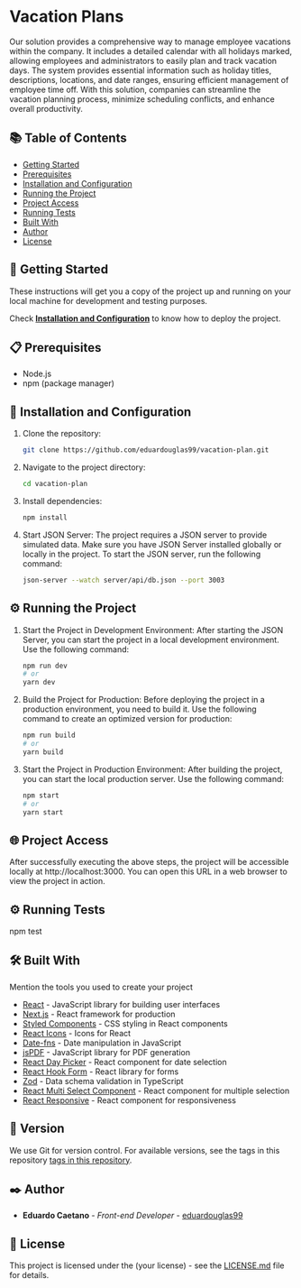 # Vacation Plans

Our solution provides a comprehensive way to manage employee vacations within the company. It includes a detailed calendar with all holidays marked, allowing employees and administrators to easily plan and track vacation days. The system provides essential information such as holiday titles, descriptions, locations, and date ranges, ensuring efficient management of employee time off. With this solution, companies can streamline the vacation planning process, minimize scheduling conflicts, and enhance overall productivity.

## 📚 Table of Contents

* [Getting Started](#-getting-started)
* [Prerequisites](#-prerequisites)
* [Installation and Configuration](#-installation-and-configuration)
* [Running the Project](#-running-the-project)
* [Project Access](#-project-access)
* [Running Tests](#-running-tests)
* [Built With](#-built-with)
* [Author](#-author)
* [License](#-license)

## 🚀 Getting Started

These instructions will get you a copy of the project up and running on your local machine for development and testing purposes.

Check **[Installation and Configuration](#-installation-and-configuration)** to know how to deploy the project.

## 📋 Prerequisites

- Node.js
- npm (package manager)

## 🔧 Installation and Configuration

1. Clone the repository:
   ```bash
   git clone https://github.com/eduardouglas99/vacation-plan.git

2. Navigate to the project directory:
   ```bash
   cd vacation-plan

3. Install dependencies:
   ```bash
   npm install

4. Start JSON Server:
   The project requires a JSON server to provide simulated data. Make sure you have JSON Server installed globally or locally in the project. To start the JSON server, run the following command:
   ```bash
   json-server --watch server/api/db.json --port 3003

## ⚙️ Running the Project

1. Start the Project in Development Environment:
   After starting the JSON Server, you can start the project in a local development environment. Use the following command:
   ```bash
   npm run dev
   # or
   yarn dev

2. Build the Project for Production:
   Before deploying the project in a production environment, you need to build it. Use the following command to create an optimized version for production:
   ```bash
   npm run build
   # or
   yarn build

3. Start the Project in Production Environment:
   After building the project, you can start the local production server. Use the following command:
   ```bash
   npm start
   # or
   yarn start

## 🌐 Project Access

After successfully executing the above steps, the project will be accessible locally at http://localhost:3000. You can open this URL in a web browser to view the project in action.

## ⚙️ Running Tests

npm test

## 🛠️ Built With

Mention the tools you used to create your project

- [React](https://reactjs.org/) - JavaScript library for building user interfaces
- [Next.js](https://nextjs.org/) - React framework for production
- [Styled Components](https://styled-components.com/) - CSS styling in React components
- [React Icons](https://react-icons.github.io/react-icons/) - Icons for React
- [Date-fns](https://date-fns.org/) - Date manipulation in JavaScript
- [jsPDF](https://github.com/MrRio/jsPDF) - JavaScript library for PDF generation
- [React Day Picker](https://react-day-picker.js.org/) - React component for date selection
- [React Hook Form](https://react-hook-form.com/) - React library for forms
- [Zod](https://github.com/colinhacks/zod) - Data schema validation in TypeScript
- [React Multi Select Component](https://www.npmjs.com/package/react-multi-select-component) - React component for multiple selection
- [React Responsive](https://www.npmjs.com/package/react-responsive) - React component for responsiveness

## 📌 Version

We use Git for version control. For available versions, see the tags in this repository [tags in this repository](https://github.com/eduardouglas99/vacation-plan.git). 

## ✒️ Author

* **Eduardo Caetano** - *Front-end Developer* - [eduardouglas99](https://github.com/eduardouglas99)

## 📄 License

This project is licensed under the (your license) - see the [LICENSE.md](https://github.com/usuario/projeto/licenca) file for details.